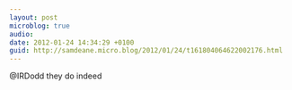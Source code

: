 ```yaml
---
layout: post
microblog: true
audio: 
date: 2012-01-24 14:34:29 +0100
guid: http://samdeane.micro.blog/2012/01/24/t161804064622002176.html
---
```

@IRDodd they do indeed
